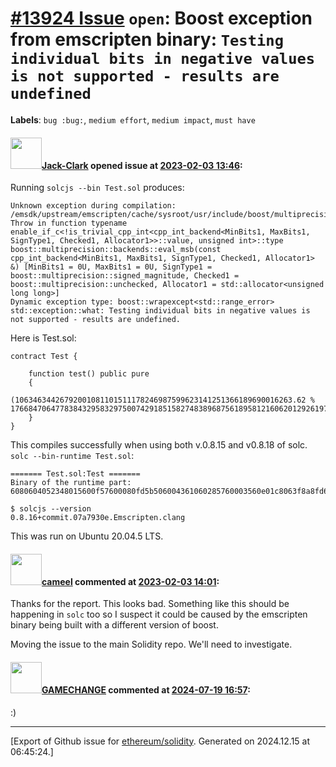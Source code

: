 # [\#13924 Issue](https://github.com/ethereum/solidity/issues/13924) `open`: Boost exception from emscripten binary: `Testing individual bits in negative values is not supported - results are undefined`
**Labels**: `bug :bug:`, `medium effort`, `medium impact`, `must have`


#### <img src="https://avatars.githubusercontent.com/u/13239506?u=46fb9428a74461f69349c862aa456697ee4344e2&v=4" width="50">[Jack-Clark](https://github.com/Jack-Clark) opened issue at [2023-02-03 13:46](https://github.com/ethereum/solidity/issues/13924):

Running `solcjs --bin Test.sol` produces:
```
Unknown exception during compilation: /emsdk/upstream/emscripten/cache/sysroot/usr/include/boost/multiprecision/cpp_int/misc.hpp(243): Throw in function typename enable_if_c<!is_trivial_cpp_int<cpp_int_backend<MinBits1, MaxBits1, SignType1, Checked1, Allocator1>>::value, unsigned int>::type boost::multiprecision::backends::eval_msb(const cpp_int_backend<MinBits1, MaxBits1, SignType1, Checked1, Allocator1> &) [MinBits1 = 0U, MaxBits1 = 0U, SignType1 = boost::multiprecision::signed_magnitude, Checked1 = boost::multiprecision::unchecked, Allocator1 = std::allocator<unsigned long long>]
Dynamic exception type: boost::wrapexcept<std::range_error>
std::exception::what: Testing individual bits in negative values is not supported - results are undefined.
```
Here is Test.sol:
```
contract Test {

	function test() public pure
	{
		(10634634426792001081101511178246987599623141251366189690016263.62 % 1766847064778384329583297500742918515827483896875618958121606201292619775);
	}
}
```
This compiles successfully when using both v.0.8.15 and v0.8.18 of solc. `solc --bin-runtime Test.sol`:
```
======= Test.sol:Test =======
Binary of the runtime part:
6080604052348015600f57600080fd5b506004361060285760003560e01c8063f8a8fd6d14602d575b600080fd5b00fea26469706673582212209f0712d626ee13ac18ddfe6a4900a33bf14d8eae22facc01962e1a3e96f5e95f64736f6c634300080f0033
```

```
$ solcjs --version
0.8.16+commit.07a7930e.Emscripten.clang
```
This was run on Ubuntu 20.04.5 LTS.

#### <img src="https://avatars.githubusercontent.com/u/137030?v=4" width="50">[cameel](https://github.com/cameel) commented at [2023-02-03 14:01](https://github.com/ethereum/solidity/issues/13924#issuecomment-1415912657):

Thanks for the report. This looks bad. Something like this should be happening in `solc` too so I suspect it could be caused by the emscripten binary being built with a different version of boost.

Moving the issue to the main Solidity repo. We'll need to investigate.

#### <img src="https://avatars.githubusercontent.com/u/4276718?u=440f6ad3063139363f7afbc7d8322481b6b060f7&v=4" width="50">[GAMECHANGE](https://github.com/GAMECHANGE) commented at [2024-07-19 16:57](https://github.com/ethereum/solidity/issues/13924#issuecomment-2239649979):

:)


-------------------------------------------------------------------------------



[Export of Github issue for [ethereum/solidity](https://github.com/ethereum/solidity). Generated on 2024.12.15 at 06:45:24.]

